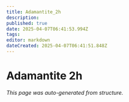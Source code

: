 ```yaml
---
title: Adamantite_2h
description: 
published: true
date: 2025-04-07T06:41:53.994Z
tags: 
editor: markdown
dateCreated: 2025-04-07T06:41:51.848Z
---
```


# Adamantite 2h

*This page was auto-generated from structure.*